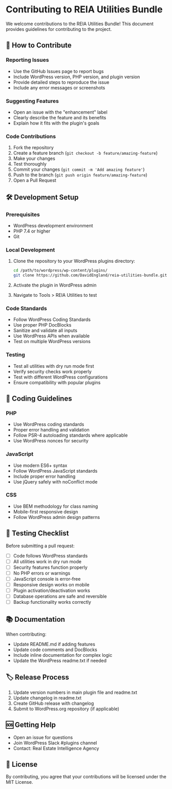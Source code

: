 # Contributing to REIA Utilities Bundle

We welcome contributions to the REIA Utilities Bundle! This document provides guidelines for contributing to the project.

## 🤝 How to Contribute

### Reporting Issues
- Use the GitHub Issues page to report bugs
- Include WordPress version, PHP version, and plugin version
- Provide detailed steps to reproduce the issue
- Include any error messages or screenshots

### Suggesting Features
- Open an issue with the "enhancement" label
- Clearly describe the feature and its benefits
- Explain how it fits with the plugin's goals

### Code Contributions
1. Fork the repository
2. Create a feature branch (`git checkout -b feature/amazing-feature`)
3. Make your changes
4. Test thoroughly
5. Commit your changes (`git commit -m 'Add amazing feature'`)
6. Push to the branch (`git push origin feature/amazing-feature`)
7. Open a Pull Request

## 🛠️ Development Setup

### Prerequisites
- WordPress development environment
- PHP 7.4 or higher
- Git

### Local Development
1. Clone the repository to your WordPress plugins directory:
   ```bash
   cd /path/to/wordpress/wp-content/plugins/
   git clone https://github.com/DavidEngland/reia-utilities-bundle.git
   ```

2. Activate the plugin in WordPress admin

3. Navigate to Tools > REIA Utilities to test

### Code Standards
- Follow WordPress Coding Standards
- Use proper PHP DocBlocks
- Sanitize and validate all inputs
- Use WordPress APIs when available
- Test on multiple WordPress versions

### Testing
- Test all utilities with dry run mode first
- Verify security checks work properly
- Test with different WordPress configurations
- Ensure compatibility with popular plugins

## 📝 Coding Guidelines

### PHP
- Use WordPress coding standards
- Proper error handling and validation
- Follow PSR-4 autoloading standards where applicable
- Use WordPress nonces for security

### JavaScript
- Use modern ES6+ syntax
- Follow WordPress JavaScript standards
- Include proper error handling
- Use jQuery safely with noConflict mode

### CSS
- Use BEM methodology for class naming
- Mobile-first responsive design
- Follow WordPress admin design patterns

## 🧪 Testing Checklist

Before submitting a pull request:

- [ ] Code follows WordPress standards
- [ ] All utilities work in dry run mode
- [ ] Security features function properly
- [ ] No PHP errors or warnings
- [ ] JavaScript console is error-free
- [ ] Responsive design works on mobile
- [ ] Plugin activation/deactivation works
- [ ] Database operations are safe and reversible
- [ ] Backup functionality works correctly

## 📚 Documentation

When contributing:
- Update README.md if adding features
- Update code comments and DocBlocks
- Include inline documentation for complex logic
- Update the WordPress readme.txt if needed

## 🏷️ Release Process

1. Update version numbers in main plugin file and readme.txt
2. Update changelog in readme.txt
3. Create GitHub release with changelog
4. Submit to WordPress.org repository (if applicable)

## 🆘 Getting Help

- Open an issue for questions
- Join WordPress Slack #plugins channel
- Contact: Real Estate Intelligence Agency

## 📄 License

By contributing, you agree that your contributions will be licensed under the MIT License.
